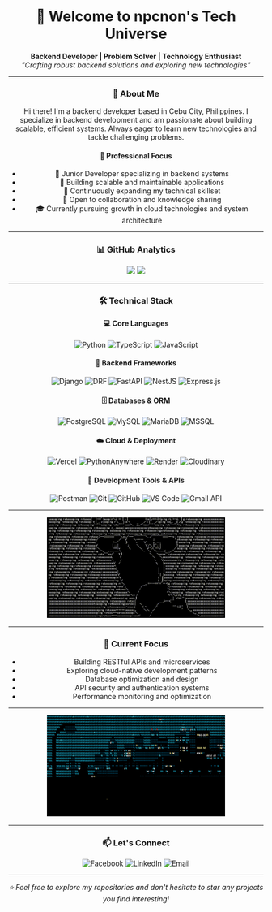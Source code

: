 <!-- Header -->
<div align="center">

# 🚀 Welcome to npcnon's Tech Universe

<p align="center">
  <strong>Backend Developer | Problem Solver | Technology Enthusiast</strong><br>
  <em>"Crafting robust backend solutions and exploring new technologies"</em>
</p>

---

### 👋 About Me

Hi there! I'm a backend developer based in Cebu City, Philippines. I specialize in backend development and am passionate about building scalable, efficient systems. Always eager to learn new technologies and tackle challenging problems.

#### 🎯 Professional Focus
- 💼 Junior Developer specializing in backend systems
- 🔧 Building scalable and maintainable applications
- 🌱 Continuously expanding my technical skillset
- 🤝 Open to collaboration and knowledge sharing
- 🎓 Currently pursuing growth in cloud technologies and system architecture

---

### 📊 GitHub Analytics

<div align="center">
  <img height="180em" src="https://github-readme-stats.vercel.app/api?username=npcnon&show_icons=true&theme=tokyonight&include_all_commits=true&count_private=true"/>
  <img height="180em" src="https://github-readme-stats.vercel.app/api/top-langs/?username=npcnon&layout=compact&langs_count=8&theme=tokyonight"/>

---

### 🛠️ Technical Stack

#### 💻 Core Languages
![Python](https://img.shields.io/badge/-Python-3776AB?style=for-the-badge&logo=python&logoColor=white)
![TypeScript](https://img.shields.io/badge/-TypeScript-007ACC?style=for-the-badge&logo=typescript&logoColor=white)
![JavaScript](https://img.shields.io/badge/-JavaScript-F7DF1E?style=for-the-badge&logo=javascript&logoColor=black)

#### 🚀 Backend Frameworks
![Django](https://img.shields.io/badge/-Django-092E20?style=for-the-badge&logo=django&logoColor=white)
![DRF](https://img.shields.io/badge/-Django%20REST-092E20?style=for-the-badge&logo=django&logoColor=white)
![FastAPI](https://img.shields.io/badge/-FastAPI-009688?style=for-the-badge&logo=fastapi&logoColor=white)
![NestJS](https://img.shields.io/badge/-NestJS-E0234E?style=for-the-badge&logo=nestjs&logoColor=white)
![Express.js](https://img.shields.io/badge/-Express.js-000000?style=for-the-badge&logo=express&logoColor=white)

#### 🗄️ Databases & ORM
![PostgreSQL](https://img.shields.io/badge/-PostgreSQL-336791?style=for-the-badge&logo=postgresql&logoColor=white)
![MySQL](https://img.shields.io/badge/-MySQL-4479A1?style=for-the-badge&logo=mysql&logoColor=white)
![MariaDB](https://img.shields.io/badge/-MariaDB-003545?style=for-the-badge&logo=mariadb&logoColor=white)
![MSSQL](https://img.shields.io/badge/-MSSQL-CC2927?style=for-the-badge&logo=microsoft-sql-server&logoColor=white)

#### ☁️ Cloud & Deployment
![Vercel](https://img.shields.io/badge/-Vercel-000000?style=for-the-badge&logo=vercel&logoColor=white)
![PythonAnywhere](https://img.shields.io/badge/-PythonAnywhere-3776AB?style=for-the-badge&logo=python&logoColor=white)
![Render](https://img.shields.io/badge/-Render-46E3B7?style=for-the-badge&logo=render&logoColor=white)
![Cloudinary](https://img.shields.io/badge/-Cloudinary-3448C5?style=for-the-badge&logo=cloudinary&logoColor=white)

#### 🔧 Development Tools & APIs
![Postman](https://img.shields.io/badge/-Postman-FF6C37?style=for-the-badge&logo=postman&logoColor=white)
![Git](https://img.shields.io/badge/-Git-F05032?style=for-the-badge&logo=git&logoColor=white)
![GitHub](https://img.shields.io/badge/-GitHub-181717?style=for-the-badge&logo=github)
![VS Code](https://img.shields.io/badge/-VS%20Code-007ACC?style=for-the-badge&logo=visual-studio-code)
![Gmail API](https://img.shields.io/badge/-Gmail%20API-EA4335?style=for-the-badge&logo=gmail&logoColor=white)

---

<div align="center">
  <img src="./ascii.gif" alt="ASCII Art Animation" width="70%"/>

---

### 🎯 Current Focus

- Building RESTful APIs and microservices
- Exploring cloud-native development patterns
- Database optimization and design
- API security and authentication systems
- Performance monitoring and optimization

---

<div align="center">
  <img src="./ascii2.gif" alt="ASCII Art Animation 2" width="70%"/>

---

### 📫 Let's Connect

<div align="center">

[![Facebook](https://img.shields.io/badge/-Facebook-1877F2?style=for-the-badge&logo=facebook&logoColor=white)](https://www.facebook.com/NPCUSER/)
[![LinkedIn](https://img.shields.io/badge/-LinkedIn-0077B5?style=for-the-badge&logo=linkedin&logoColor=white)](#)
[![Email](https://img.shields.io/badge/-Email-D14836?style=for-the-badge&logo=gmail&logoColor=white)](#)

</div>

---

<div align="center">
  <em>⭐ Feel free to explore my repositories and don't hesitate to star any projects you find interesting!</em>
